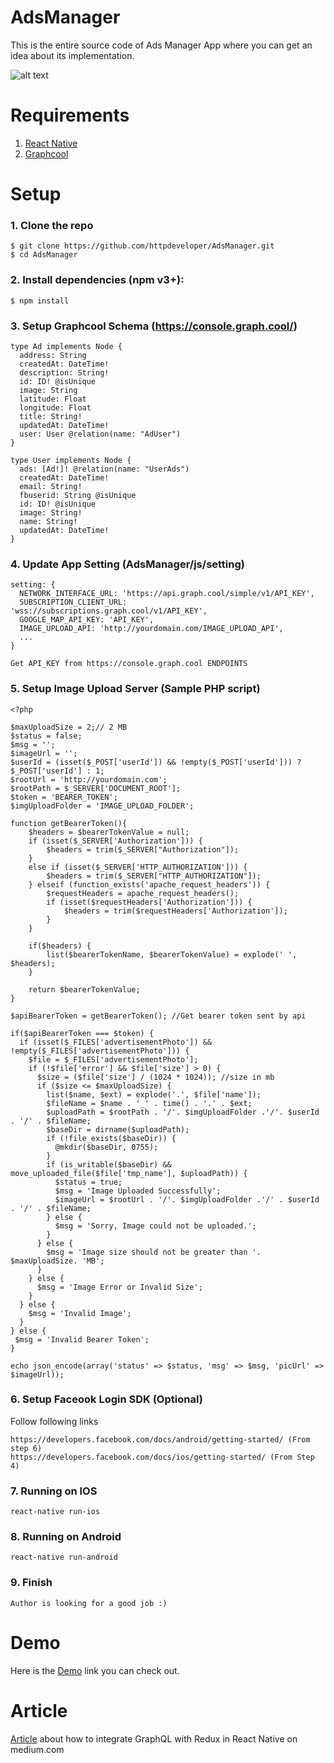 # AdsManager
This is the entire source code of Ads Manager App where you can get an idea about its implementation.

![alt text](http://httpdeveloper.pythonanywhere.com/static/images/ad/adsmanager.png)


# Requirements
1. [React Native](http://facebook.github.io/react-native/docs/getting-started.html)
2. [Graphcool](https://www.graph.cool/)

# Setup
### 1. Clone the repo
```
$ git clone https://github.com/httpdeveloper/AdsManager.git
$ cd AdsManager
```
### 2. Install dependencies (npm v3+):
```
$ npm install
```
### 3. Setup Graphcool Schema (https://console.graph.cool/)

```
type Ad implements Node {
  address: String
  createdAt: DateTime!
  description: String!
  id: ID! @isUnique
  image: String
  latitude: Float
  longitude: Float
  title: String!
  updatedAt: DateTime!
  user: User @relation(name: "AdUser")
}

type User implements Node {
  ads: [Ad!]! @relation(name: "UserAds")
  createdAt: DateTime!
  email: String!
  fbuserid: String @isUnique
  id: ID! @isUnique
  image: String!
  name: String!
  updatedAt: DateTime!
}
```

### 4. Update App Setting (AdsManager/js/setting)
```
setting: {
  NETWORK_INTERFACE_URL: 'https://api.graph.cool/simple/v1/API_KEY',
  SUBSCRIPTION_CLIENT_URL: 'wss://subscriptions.graph.cool/v1/API_KEY',
  GOOGLE_MAP_API_KEY: 'API_KEY',
  IMAGE_UPLOAD_API: 'http://yourdomain.com/IMAGE_UPLOAD_API',
  ...
}

Get API_KEY from https://console.graph.cool ENDPOINTS

```

### 5. Setup Image Upload Server (Sample PHP script)
```
<?php

$maxUploadSize = 2;// 2 MB
$status = false;
$msg = '';
$imageUrl = '';
$userId = (isset($_POST['userId']) && !empty($_POST['userId'])) ? $_POST['userId'] : 1;
$rootUrl = 'http://yourdomain.com';
$rootPath = $_SERVER['DOCUMENT_ROOT'];
$token = 'BEARER_TOKEN';
$imgUploadFolder = 'IMAGE_UPLOAD_FOLDER';

function getBearerToken(){
    $headers = $bearerTokenValue = null;
    if (isset($_SERVER['Authorization'])) {
        $headers = trim($_SERVER["Authorization"]);
    }
    else if (isset($_SERVER['HTTP_AUTHORIZATION'])) { 
        $headers = trim($_SERVER["HTTP_AUTHORIZATION"]);
    } elseif (function_exists('apache_request_headers')) {
        $requestHeaders = apache_request_headers();
        if (isset($requestHeaders['Authorization'])) {
            $headers = trim($requestHeaders['Authorization']);
        }
    }
    
    if($headers) {
    	list($bearerTokenName, $bearerTokenValue) = explode(' ', $headers);
    }

    return $bearerTokenValue;
}

$apiBearerToken = getBearerToken(); //Get bearer token sent by api

if($apiBearerToken === $token) {
  if (isset($_FILES['advertisementPhoto']) && !empty($_FILES['advertisementPhoto'])) {
    $file = $_FILES['advertisementPhoto'];
    if (!$file['error'] && $file['size'] > 0) {
      $size = ($file['size'] / (1024 * 1024)); //size in mb
      if ($size <= $maxUploadSize) {
        list($name, $ext) = explode('.', $file['name']);
        $fileName = $name . '_' . time() . '.' . $ext;
        $uploadPath = $rootPath . '/'. $imgUploadFolder .'/'. $userId . '/' . $fileName;
        $baseDir = dirname($uploadPath);
        if (!file_exists($baseDir)) {
          @mkdir($baseDir, 0755);
        }
        if (is_writable($baseDir) && move_uploaded_file($file['tmp_name'], $uploadPath)) {
          $status = true;
          $msg = 'Image Uploaded Successfully';
          $imageUrl = $rootUrl . '/'. $imgUploadFolder .'/' . $userId . '/' . $fileName;
        } else {
          $msg = 'Sorry, Image could not be uploaded.';
        }
      } else {
        $msg = 'Image size should not be greater than '. $maxUploadSize. 'MB';
      }
    } else {
      $msg = 'Image Error or Invalid Size';
    }
  } else {
    $msg = 'Invalid Image';
  }
} else {
 $msg = 'Invalid Bearer Token';
}

echo json_encode(array('status' => $status, 'msg' => $msg, 'picUrl' => $imageUrl));
```
### 6. Setup Faceook Login SDK (Optional)
Follow following links
```
https://developers.facebook.com/docs/android/getting-started/ (From step 6)
https://developers.facebook.com/docs/ios/getting-started/ (From Step 4)
```
### 7. Running on IOS
```
react-native run-ios
```
### 8. Running on Android
```
react-native run-android
```
### 9. Finish
```
Author is looking for a good job :)
```

# Demo
Here is the [Demo](https://httpdeveloper.pythonanywhere.com/pages/adsmanager) link you can check out.

# Article
[Article](https://medium.com/@httpdeveloper/how-to-integrate-graphql-with-redux-in-react-native-c1912bf33120) about how to integrate GraphQL with Redux in React Native on medium.com


